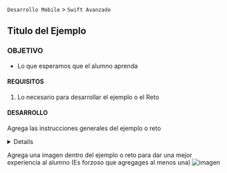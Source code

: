 `Desarrollo Mobile` > `Swift Avanzado`

	
## Titulo del Ejemplo 

### OBJETIVO 

- Lo que esperamos que el alumno aprenda 

#### REQUISITOS 

1. Lo necesario para desarrollar el ejemplo o el Reto 

#### DESARROLLO

Agrega las instrucciones generales del ejemplo o reto

<details>

	<summary>Solucion</summary>
	<p> Agrega aqui la solucion</p>
	<p>Recuerda! escribe cada paso para desarrollar la solución del ejemplo o reto </p>
</details> 

Agrega una imagen dentro del ejemplo o reto para dar una mejor experiencia al alumno (Es forzoso que agregages al menos una) ![imagen](https://picsum.photos/200/300)

